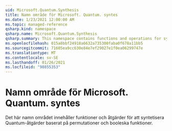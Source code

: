 ```yaml
---
uid: Microsoft.Quantum.Synthesis
title: Namn område för Microsoft. Quantum. syntes
ms.date: 1/23/2021 12:00:00 AM
ms.topic: managed-reference
qsharp.kind: namespace
qsharp.name: Microsoft.Quantum.Synthesis
qsharp.summary: This namespace contains functions and operations for synthesizing quantum operations based on permutations and Boolean functions.
ms.openlocfilehash: 015a8bbf24918a6632a735300faba0f678a11bb5
ms.sourcegitcommit: 71605ea9cc630e84e7ef29027e1f0ea06299747e
ms.translationtype: MT
ms.contentlocale: sv-SE
ms.lasthandoff: 01/26/2021
ms.locfileid: "98855353"
---
```

# <a name="microsoftquantumsynthesis-namespace"></a>Namn område för Microsoft. Quantum. syntes

Det här namn området innehåller funktioner och åtgärder för att syntetisera Quantum-åtgärder baserat på permutationer och booleska funktioner.

